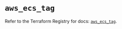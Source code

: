 # `aws_ecs_tag`

Refer to the Terraform Registry for docs: [`aws_ecs_tag`](https://registry.terraform.io/providers/hashicorp/aws/6.6.0/docs/resources/ecs_tag).
